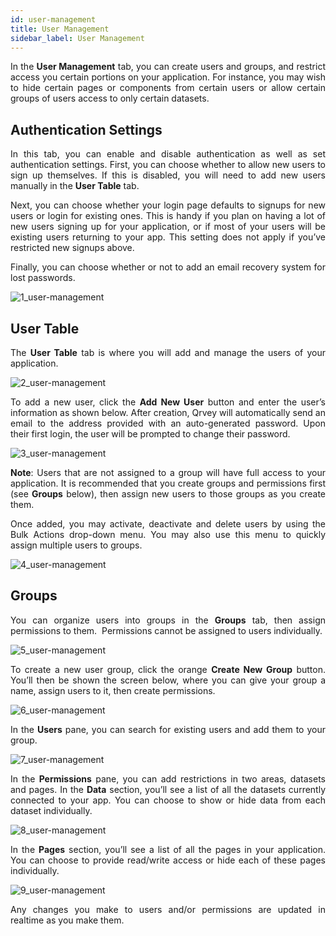 ```yaml
---
id: user-management
title: User Management
sidebar_label: User Management
---
```


<div style="text-align: justify">

In the **User Management** tab, you can create users and groups, and restrict access you certain portions on your application. For instance, you may wish to hide certain pages or components from certain users or allow certain groups of users access to only certain datasets.

## Authentication Settings
In this tab, you can enable and disable authentication as well as set authentication settings. First, you can choose whether to allow new users to sign up themselves. If this is disabled, you will need to add new users manually in the **User Table** tab.

Next, you can choose whether your login page defaults to signups for new users or login for existing ones. This is handy if you plan on having a lot of new users signing up for your application, or if most of your users will be existing users returning to your app. This setting does not apply if you’ve restricted new signups above.

Finally, you can choose whether or not to add an email recovery system for lost passwords.

![1_user-management](https://s3.amazonaws.com/cdn.qrvey.com/documentation_assets/ui-docs/builders/3.4.5.3_user-management/1_user-management.png#thumbnail)

## User Table
The **User Table** tab is where you will add and manage the users of your application.

![2_user-management](https://s3.amazonaws.com/cdn.qrvey.com/documentation_assets/ui-docs/builders/3.4.5.3_user-management/2_user-management.png#thumbnail)

To add a new user, click the **Add New User** button and enter the user’s information as shown below. After creation, Qrvey will automatically send an email to the address provided with an auto-generated password. Upon their first login, the user will be prompted to change their password.

![3_user-management](https://s3.amazonaws.com/cdn.qrvey.com/documentation_assets/ui-docs/builders/3.4.5.3_user-management/3_user-management.png#thumbnail-40)

**Note**: Users that are not assigned to a group will have full access to your application. It is recommended that you create groups and permissions first (see **Groups** below), then assign new users to those groups as you create them.

Once added, you may activate, deactivate and delete users by using the Bulk Actions drop-down menu. You may also use this menu to quickly assign multiple users to groups.

![4_user-management](https://s3.amazonaws.com/cdn.qrvey.com/documentation_assets/ui-docs/builders/3.4.5.3_user-management/4_user-management.png#thumbnail-40)

## Groups
You can organize users into groups in the **Groups** tab, then assign permissions to them.  Permissions cannot be assigned to users individually.

![5_user-management](https://s3.amazonaws.com/cdn.qrvey.com/documentation_assets/ui-docs/builders/3.4.5.3_user-management/5_user-management.png#thumbnail)

To create a new user group, click the orange **Create New Group** button. You’ll then be shown the screen below, where you can give your group a name, assign users to it, then create permissions.

![6_user-management](https://s3.amazonaws.com/cdn.qrvey.com/documentation_assets/ui-docs/builders/3.4.5.3_user-management/6_user-management.png#thumbnail)

In the **Users** pane, you can search for existing users and add them to your group.

![7_user-management](https://s3.amazonaws.com/cdn.qrvey.com/documentation_assets/ui-docs/builders/3.4.5.3_user-management/7_user-management.png#thumbnail)

In the **Permissions** pane, you can add restrictions in two areas, datasets and pages. In the **Data** section, you’ll see a list of all the datasets currently connected to your app. You can choose to show or hide data from each dataset individually.

![8_user-management](https://s3.amazonaws.com/cdn.qrvey.com/documentation_assets/ui-docs/builders/3.4.5.3_user-management/8_user-management.png#thumbnail)

In the **Pages** section, you’ll see a list of all the pages in your application. You can choose to provide read/write access or hide each of these pages individually.

![9_user-management](https://s3.amazonaws.com/cdn.qrvey.com/documentation_assets/ui-docs/builders/3.4.5.3_user-management/9_user-management.png#thumbnail)

Any changes you make to users and/or permissions are updated in realtime as you make them.